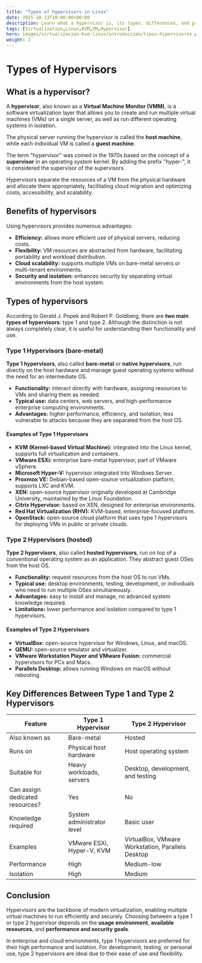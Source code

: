 ```yaml
---
title: "Types of hypervisors in Linux"
date: 2025-10-13T10:00:00+00:00
description: Learn what a hypervisor is, its types, differences, and practical usage examples in Linux and Windows environments.
tags: [Virtualization,Linux,KVM,VM,Hypervisor]
hero: images/virtualizacion-kvm-linux/introduccion/tipos-hipervisores.png
weight: 2
---
```


# Types of Hypervisors

## What is a hypervisor?

A **hypervisor**, also known as a **Virtual Machine Monitor (VMM)**, is a software virtualization layer that allows you to create and run multiple virtual machines (VMs) on a single server, as well as run different operating systems in isolation.  

The physical server running the hypervisor is called the **host machine**, while each individual VM is called a **guest machine**.

The term "hypervisor" was coined in the 1970s based on the concept of a **supervisor** in an operating system kernel. By adding the prefix "hyper-", it is considered the supervisor of the supervisors.  

Hypervisors separate the resources of a VM from the physical hardware and allocate them appropriately, facilitating cloud migration and optimizing costs, accessibility, and scalability.

## Benefits of hypervisors

Using hypervisors provides numerous advantages:

- **Efficiency:** allows more efficient use of physical servers, reducing costs.  
- **Flexibility:** VM resources are abstracted from hardware, facilitating portability and workload distribution.  
- **Cloud scalability:** supports multiple VMs on bare-metal servers or multi-tenant environments.  
- **Security and isolation:** enhances security by separating virtual environments from the host system.

## Types of hypervisors

According to Gerald J. Popek and Robert P. Goldberg, there are **two main types of hypervisors**: type 1 and type 2. Although the distinction is not always completely clear, it is useful for understanding their functionality and use.

### Type 1 Hypervisors (bare-metal)

**Type 1 hypervisors**, also called **bare-metal** or **native hypervisors**, run directly on the host hardware and manage guest operating systems without the need for an intermediate OS.  

- **Functionality:** interact directly with hardware, assigning resources to VMs and sharing them as needed.  
- **Typical use:** data centers, web servers, and high-performance enterprise computing environments.  
- **Advantages:** higher performance, efficiency, and isolation; less vulnerable to attacks because they are separated from the host OS.

#### Examples of Type 1 Hypervisors

- **KVM (Kernel-based Virtual Machine):** integrated into the Linux kernel, supports full virtualization and containers.  
- **VMware ESXi:** enterprise bare-metal hypervisor, part of VMware vSphere.  
- **Microsoft Hyper-V:** hypervisor integrated into Windows Server.  
- **Proxmox VE:** Debian-based open-source virtualization platform, supports LXC and KVM.  
- **XEN:** open-source hypervisor originally developed at Cambridge University, maintained by the Linux Foundation.  
- **Citrix Hypervisor:** based on XEN, designed for enterprise environments.  
- **Red Hat Virtualization (RHV):** KVM-based, enterprise-focused platform.  
- **OpenStack:** open-source cloud platform that uses type 1 hypervisors for deploying VMs in public or private clouds.

### Type 2 Hypervisors (hosted)

**Type 2 hypervisors**, also called **hosted hypervisors**, run on top of a conventional operating system as an application. They abstract guest OSes from the host OS.  

- **Functionality:** request resources from the host OS to run VMs.  
- **Typical use:** desktop environments, testing, development, or individuals who need to run multiple OSes simultaneously.  
- **Advantages:** easy to install and manage, no advanced system knowledge required.  
- **Limitations:** lower performance and isolation compared to type 1 hypervisors.

#### Examples of Type 2 Hypervisors

- **VirtualBox:** open-source hypervisor for Windows, Linux, and macOS.  
- **QEMU:** open-source emulator and virtualizer.  
- **VMware Workstation Player and VMware Fusion:** commercial hypervisors for PCs and Macs.  
- **Parallels Desktop:** allows running Windows on macOS without rebooting.

## Key Differences Between Type 1 and Type 2 Hypervisors

| Feature | Type 1 Hypervisor | Type 2 Hypervisor |
|---------|-----------------|-----------------|
| Also known as | Bare-metal | Hosted |
| Runs on | Physical host hardware | Host operating system |
| Suitable for | Heavy workloads, servers | Desktop, development, and testing |
| Can assign dedicated resources? | Yes | No |
| Knowledge required | System administrator level | Basic user |
| Examples | VMware ESXi, Hyper-V, KVM | VirtualBox, VMware Workstation, Parallels Desktop |
| Performance | High | Medium-low |
| Isolation | High | Medium |

## Conclusion

Hypervisors are the backbone of modern virtualization, enabling multiple virtual machines to run efficiently and securely. Choosing between a type 1 or type 2 hypervisor depends on the **usage environment**, **available resources**, and **performance and security goals**.

In enterprise and cloud environments, type 1 hypervisors are preferred for their high performance and isolation. For development, testing, or personal use, type 2 hypervisors are ideal due to their ease of use and flexibility.